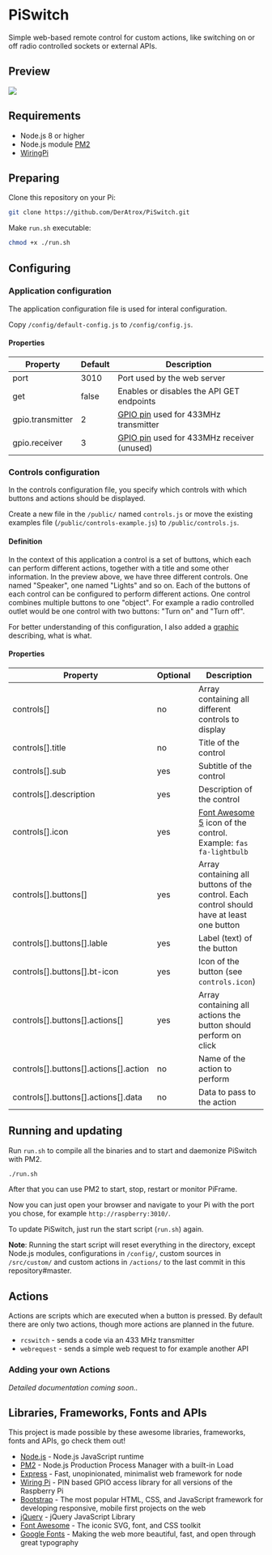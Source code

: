 PiSwitch
========

Simple web-based remote control for custom actions, like switching on or off radio controlled sockets or external APIs.


## Preview ##
<img src="https://raw.githubusercontent.com/DerAtrox/PiSwitch/12ed59b2902935116510a72e707af9de039ad84a/preview.png">


## Requirements ##
- Node.js 8 or higher
- Node.js module [PM2](http://pm2.keymetrics.io/)
- [WiringPi](https://projects.drogon.net/raspberry-pi/wiringpi/download-and-install/)


## Preparing ##
Clone this repository on your Pi:
```bash
git clone https://github.com/DerAtrox/PiSwitch.git
```

Make `run.sh` executable:
```bash
chmod +x ./run.sh
```


## Configuring ##
### Application configuration ###
The application configuration file is used for interal configuration.

Copy `/config/default-config.js` to `/config/config.js`.

#### Properties ####
|Property                   |Default    |Description
|---------------------------|-----------|------------------------------------
|port                       |3010       |Port used by the web server
|get                        |false      |Enables or disables the API GET endpoints
|gpio.transmitter           |2          |[GPIO pin](https://www.raspberrypi.org/documentation/usage/gpio/) used for 433MHz transmitter
|gpio.receiver              |3          |[GPIO pin](https://www.raspberrypi.org/documentation/usage/gpio/) used for 433MHz receiver (unused)

### Controls configuration ###
In the controls configuration file, you specify which controls with which buttons and actions should be displayed.

Create a new file in the `/public/` named `controls.js` or move the existing examples file (`/public/controls-example.js`) to `/public/controls.js`.

#### Definition ####
In the context of this application a control is a set of buttons, which each can perform different actions, together with a title and some other information.
In the preview above, we have three different controls. One named "Speaker", one named "Lights" and so on.
Each of the buttons of each control can be configured to perform different actions.
One control combines multiple buttons to one "object".
For example a radio controlled outlet would be one control with two buttons: "Turn on" and "Turn off".

For better understanding of this configuration, I also added a [graphic](https://raw.githubusercontent.com/DerAtrox/PiSwitch/77f04c26caf64eaf834ac05b51063ca1f509278e/preview_desc.png) describing, what is what.

#### Properties ####
|Property                   |Optional |Description
|---------------------------|---------|------------------------------------
|controls[]                 |no       |Array containing all different controls to display
|controls[].title           |no       |Title of the control
|controls[].sub             |yes      |Subtitle of the control
|controls[].description     |yes      |Description of  the control
|controls[].icon            |yes      |[Font Awesome 5](https://fontawesome.com/) icon of the control. Example: `fas fa-lightbulb`
|controls[].buttons[]       |yes      |Array containing all buttons of the control. Each control should have at least one button
|controls[].buttons[].lable |yes	  |Label (text) of the button
|controls[].buttons[].bt-icon|yes     |Icon of the button (see `controls.icon`)
|controls[].buttons[].actions[]|yes   |Array containing all actions the button should perform on click
|controls[].buttons[].actions[].action|no|Name of the action to perform
|controls[].buttons[].actions[].data|no|Data to pass to the action


## Running and updating ##

Run `run.sh` to compile all the binaries and to start and daemonize PiSwitch with PM2.
```bash
./run.sh
```

After that you can use PM2 to start, stop, restart or monitor PiFrame.

Now you can just open your browser and navigate to your Pi with the port you chose, for example `http://raspberry:3010/`.

To update PiSwitch, just run the start script (`run.sh`) again.

**Note**: Running the start script will reset everything in the directory, except Node.js modules, configurations in `/config/`, custom sources in `/src/custom/` and custom actions in `/actions/` to the last commit in this repository#master.


## Actions ##

Actions are scripts which are executed when a button is pressed. By default there are only two actions, though more actions are planned in the future.

- `rcswitch` - sends a code via an 433 MHz transmitter
- `webrequest` - sends a simple web request to for example another API

### Adding your own Actions ###
*Detailed documentation coming soon..*


## Libraries, Frameworks, Fonts and APIs ##
This project is made possible by these awesome libraries, frameworks, fonts and APIs, go check them out!

- [Node.js](https://nodejs.org/) - Node.js JavaScript runtime
- [PM2](https://pm2.keymetrics.io/) - Node.js Production Process Manager with a built-in Load
- [Express](http://expressjs.com/de/) - Fast, unopinionated, minimalist web framework for node
- [Wiring Pi](http://wiringpi.com/) - PIN based GPIO access library for all versions of the Raspberry Pi
- [Bootstrap](https://getbootstrap.com/) - The most popular HTML, CSS, and JavaScript framework for developing responsive, mobile first projects on the web
- [jQuery](https://jquery.com/) - jQuery JavaScript Library
- [Font Awesome](https://fontawesome.com/) - The iconic SVG, font, and CSS toolkit
- [Google Fonts](https://fonts.google.com/) - Making the web more beautiful, fast, and open through great typography
